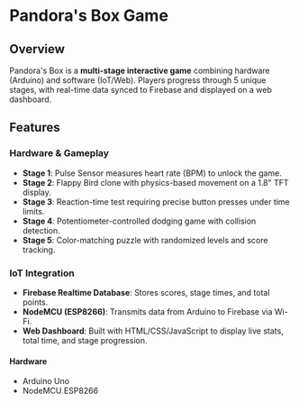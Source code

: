 # Pandora's Box Game

## Overview
Pandora's Box is a **multi-stage interactive game** combining hardware (Arduino) and software (IoT/Web). Players progress through 5 unique stages, with real-time data synced to Firebase and displayed on a web dashboard. 

## Features
### Hardware & Gameplay
- **Stage 1**: Pulse Sensor measures heart rate (BPM) to unlock the game.  
- **Stage 2**: Flappy Bird clone with physics-based movement on a 1.8" TFT display.  
- **Stage 3**: Reaction-time test requiring precise button presses under time limits.  
- **Stage 4**: Potentiometer-controlled dodging game with collision detection.  
- **Stage 5**: Color-matching puzzle with randomized levels and score tracking. 

### IoT Integration  
- **Firebase Realtime Database**: Stores scores, stage times, and total points.  
- **NodeMCU (ESP8266)**: Transmits data from Arduino to Firebase via Wi-Fi.  
- **Web Dashboard**: Built with HTML/CSS/JavaScript to display live stats, total time, and stage progression.  
#### Hardware
- Arduino Uno
- NodeMCU ESP8266
